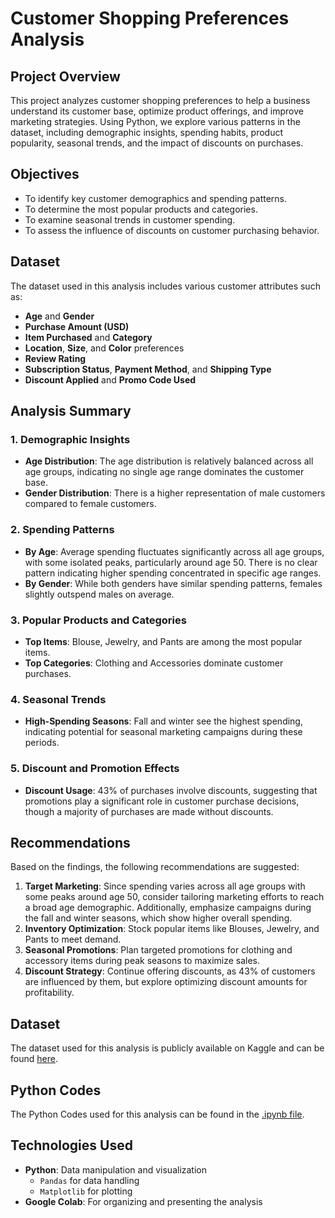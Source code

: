 # Customer Shopping Preferences Analysis

## Project Overview
This project analyzes customer shopping preferences to help a business understand its customer base, optimize product offerings, and improve marketing strategies. Using Python, we explore various patterns in the dataset, including demographic insights, spending habits, product popularity, seasonal trends, and the impact of discounts on purchases.

## Objectives
- To identify key customer demographics and spending patterns.
- To determine the most popular products and categories.
- To examine seasonal trends in customer spending.
- To assess the influence of discounts on customer purchasing behavior.

## Dataset
The dataset used in this analysis includes various customer attributes such as:
- **Age** and **Gender**
- **Purchase Amount (USD)**
- **Item Purchased** and **Category**
- **Location**, **Size**, and **Color** preferences
- **Review Rating**
- **Subscription Status**, **Payment Method**, and **Shipping Type**
- **Discount Applied** and **Promo Code Used**

## Analysis Summary

### 1. Demographic Insights
- **Age Distribution**: The age distribution is relatively balanced across all age groups, indicating no single age range dominates the customer base.
- **Gender Distribution**: There is a higher representation of male customers compared to female customers.

### 2. Spending Patterns
- **By Age**: Average spending fluctuates significantly across all age groups, with some isolated peaks, particularly around age 50. There is no clear pattern indicating higher spending concentrated in specific age ranges.
- **By Gender**: While both genders have similar spending patterns, females slightly outspend males on average.

### 3. Popular Products and Categories
- **Top Items**: Blouse, Jewelry, and Pants are among the most popular items.
- **Top Categories**: Clothing and Accessories dominate customer purchases.

### 4. Seasonal Trends
- **High-Spending Seasons**: Fall and winter see the highest spending, indicating potential for seasonal marketing campaigns during these periods.

### 5. Discount and Promotion Effects
- **Discount Usage**: 43% of purchases involve discounts, suggesting that promotions play a significant role in customer purchase decisions, though a majority of purchases are made without discounts.

## Recommendations
Based on the findings, the following recommendations are suggested:
1. **Target Marketing**: Since spending varies across all age groups with some peaks around age 50, consider tailoring marketing efforts to reach a broad age demographic. Additionally, emphasize campaigns during the fall and winter seasons, which show higher overall spending.
2. **Inventory Optimization**: Stock popular items like Blouses, Jewelry, and Pants to meet demand.
3. **Seasonal Promotions**: Plan targeted promotions for clothing and accessory items during peak seasons to maximize sales.
4. **Discount Strategy**: Continue offering discounts, as 43% of customers are influenced by them, but explore optimizing discount amounts for profitability.

## Dataset
The dataset used for this analysis is publicly available on Kaggle and can be found [here](./shopping_trends.csv).

## Python Codes
The Python Codes used for this analysis can be found in the [.ipynb file](./EDA_Sales_Analytics.ipynb).

## Technologies Used
- **Python**: Data manipulation and visualization
  - `Pandas` for data handling
  - `Matplotlib` for plotting
- **Google Colab**: For organizing and presenting the analysis
